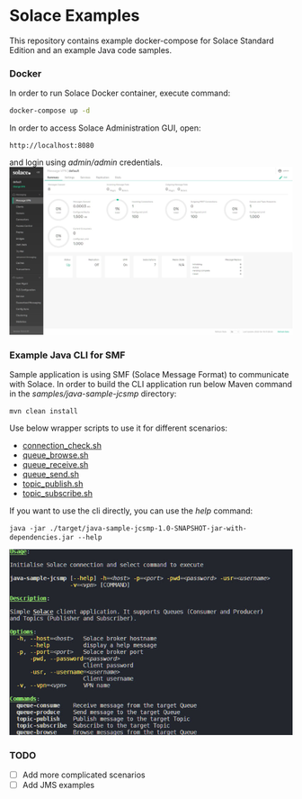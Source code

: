 # Solace Examples #

This repository contains example docker-compose for Solace Standard Edition and an example Java code samples.

### Docker ###

In order to run Solace Docker container, execute command:
```bash
docker-compose up -d
```
In order to access Solace Administration GUI, open:
```
http://localhost:8080
```
and login using _admin/admin_ credentials.
![Solace Admin GUI](pics/solace_admin_gui.jpg)


### Example Java CLI for SMF ###
Sample application is using SMF (Solace Message Format) to communicate with Solace.
In order to build the CLI application run below Maven command in the _samples/java-sample-jcsmp_ directory:
```
mvn clean install
```
Use below wrapper scripts to use it for different scenarios:
* [connection_check.sh](samples/java-sample-jcsmp/connection_check.sh)
* [queue_browse.sh](samples/java-sample-jcsmp/queue_browse.sh)
* [queue_receive.sh](samples/java-sample-jcsmp/queue_receive.sh)
* [queue_send.sh](samples/java-sample-jcsmp/queue_send.sh)
* [topic_publish.sh](samples/java-sample-jcsmp/topic_publish.sh)
* [topic_subscribe.sh](samples/java-sample-jcsmp/topic_subscribe.sh)

If you want to use the cli directly, you can use the _help_ command:
```
java -jar ./target/java-sample-jcsmp-1.0-SNAPSHOT-jar-with-dependencies.jar --help
```
![CLI](pics/cli.jpg)

### TODO ###
- [ ] Add more complicated scenarios
- [ ] Add JMS examples